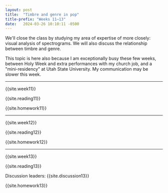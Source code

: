 ```yaml
---
layout: post
title:  "Timbre and genre in pop"
title-prefix: "Weeks 11–13"
date:   2024-03-26 10:10:11 -0500
---
```


We'll close the class by studying my area of expertise of more closely: visual analysis of spectrograms. We will also discuss the relationship between timbre and genre.

This topic is here also because I am exceptionally busy these few weeks, between Holy Week and extra performances with my church job, and a "mini-residency" at Utah State University. My communication may be slower this week.

-------

{{site.week11}}

{{site.reading11}}

{{site.homework11}}

-------

{{site.week12}}

{{site.reading12}}

{{site.homework12}}

-------

{{site.week13}}

{{site.reading13}}

Discussion leaders: {{site.discussion13}}

{{site.homework13}}